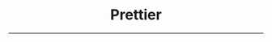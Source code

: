 <div  align="center">
<!-- Top Image and Title -->
<!-- <img  src="https://img.shields.io/badge/node.js%20-%2343853D.svg?&style=for-the-badge&logo=node.js&logoColor=white&color=28df99"  width="30%"><br/> -->

  <h1>Prettier</h1>
<hr>
</div>